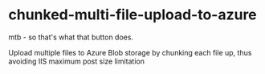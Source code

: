 chunked-multi-file-upload-to-azure
==================================

mtb - so that's what that button does.

Upload multiple files to Azure Blob storage by chunking each file up, thus avoiding IIS maximum post size limitation
